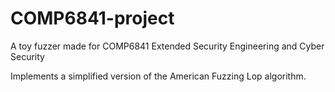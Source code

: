 # COMP6841-project

A toy fuzzer made for COMP6841 Extended Security Engineering and Cyber Security

Implements a simplified version of the American Fuzzing Lop algorithm.